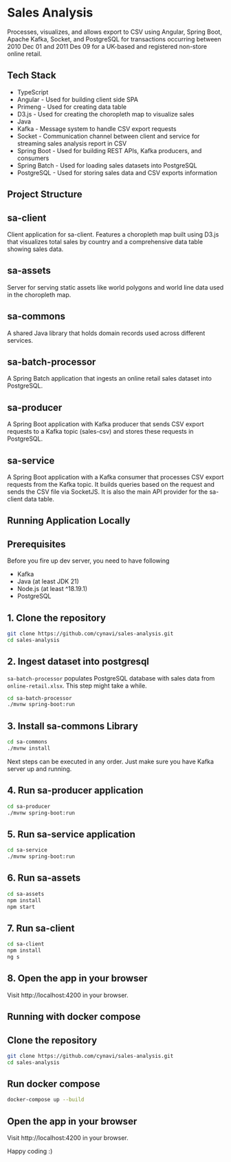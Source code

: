 # Sales Analysis
Processes, visualizes, and allows export to CSV using Angular, Spring Boot, Apache Kafka, Socket, and PostgreSQL
for transactions occurring between 2010 Dec 01 and 2011 Des 09 for a UK-based and registered non-store online retail.

## Tech Stack
- TypeScript
- Angular - Used for building client side SPA
- Primeng - Used for creating data table
- D3.js - Used for creating the choropleth map to visualize sales
- Java
- Kafka - Message system to handle CSV export requests
- Socket - Communication channel between client and service for streaming sales analysis report in CSV
- Spring Boot - Used for building REST APIs, Kafka producers, and consumers
- Spring Batch - Used for loading sales datasets into PostgreSQL
- PostgreSQL - Used for storing sales data and CSV exports information

## Project Structure

## sa-client
Client application for sa-client. Features a choropleth map built using D3.js that visualizes total sales by country
and a comprehensive data table showing sales data.

## sa-assets
Server for serving static assets like world polygons and world line data used in the choropleth map.

## sa-commons
A shared Java library that holds domain records used across different services. 

## sa-batch-processor
A Spring Batch application that ingests an online retail sales dataset into PostgreSQL.

## sa-producer
A Spring Boot application with Kafka producer that sends CSV export requests to a Kafka topic (sales-csv)
and stores these requests in PostgreSQL.

## sa-service
A Spring Boot application with a Kafka consumer that processes CSV export requests from the Kafka topic. It builds
queries based on the request and sends the CSV file via SocketJS. It is also the main API provider for the 
sa-client data table.

## Running Application Locally

## Prerequisites
Before you fire up dev server, you need to have following
- Kafka
- Java (at least JDK 21)
- Node.js (at least ^18.19.1)
- PostgreSQL 

## 1. Clone the repository
```bash
git clone https://github.com/cynavi/sales-analysis.git
cd sales-analysis
```

## 2. Ingest dataset into postgresql
`sa-batch-processor` populates PostgreSQL database with sales data from `online-retail.xlsx`. This step might take
a while.
```bash
cd sa-batch-processor
./mvnw spring-boot:run
```

## 3. Install sa-commons Library
```bash
cd sa-commons
./mvnw install
```

Next steps can be executed in any order. Just make sure you have Kafka server up and running.

## 4. Run sa-producer application
```bash
cd sa-producer
./mvnw spring-boot:run
```

## 5. Run sa-service application
```bash
cd sa-service
./mvnw spring-boot:run
```

## 6. Run sa-assets
```bash
cd sa-assets
npm install
npm start
```

## 7. Run sa-client
```bash
cd sa-client
npm install
ng s
```

## 8. Open the app in your browser
Visit http://localhost:4200 in your browser.

## Running with docker compose

## Clone the repository
```bash
git clone https://github.com/cynavi/sales-analysis.git
cd sales-analysis
```

## Run docker compose
```bash
docker-compose up --build
```
## Open the app in your browser
Visit http://localhost:4200 in your browser.

Happy coding :)